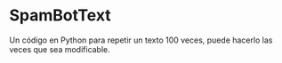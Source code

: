 # SpamBotText
Un código en Python para repetir un texto 100 veces, puede hacerlo las veces que sea modificable.
